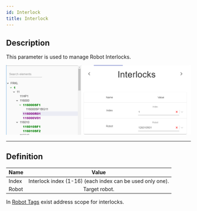 ```yaml
---
id: Interlock
title: Interlock
---
```


## Description

This parameter is used to manage Robot Interlocks.

![img](../../../assets/docs/configuration/robots/Interlock.jpg)

---

## Definition

| Name              |      Value
| -------------     | :-----------:
| Index             | Interlock index (1-16) (each index can be used only one).               
| Robot             | Target robot.  

In [Robot Tags](../../generation/tags/Robots) exist address scope for interlocks.
